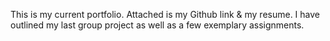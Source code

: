 This is my current portfolio. Attached is my Github link & my resume. I have outlined my last group project as well as a few exemplary assignments.